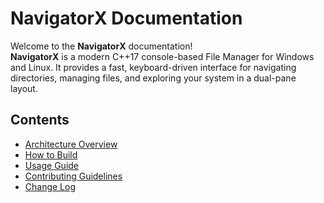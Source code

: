 # NavigatorX Documentation

Welcome to the **NavigatorX** documentation!  
**NavigatorX** is a modern C++17 console-based File Manager for Windows and Linux.
It provides a fast, keyboard-driven interface for navigating directories, managing files, and exploring your system in a dual-pane layout.

## Contents
- [Architecture Overview](architecture.md)
- [How to Build](build_instructions.md)
- [Usage Guide](usage.md)
- [Contributing Guidelines](contributing.md)
- [Change Log](changelog.md)
